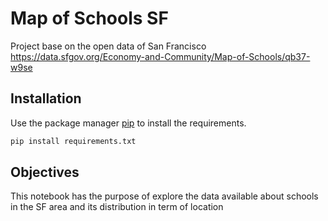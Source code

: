 # Map of Schools SF

Project base on the open data of San Francisco
https://data.sfgov.org/Economy-and-Community/Map-of-Schools/qb37-w9se

## Installation

Use the package manager [pip](https://pip.pypa.io/en/stable/) to install the requirements.

```bash
pip install requirements.txt
```


## Objectives

This notebook has the purpose of explore the data available about schools in the SF area and its distribution in term of location
